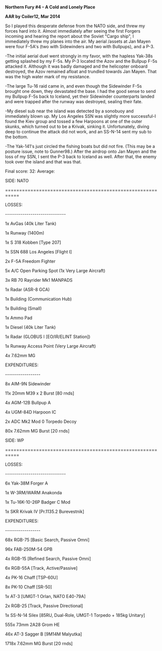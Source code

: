 **<span class="underline">Northern Fury \#4 – A Cold and Lonely
Place</span>**

**<span class="underline">AAR by Coiler12, Mar 2014</span>**

So I played this desperate defense from the NATO side, and threw my
forces hard into it. Almost immediately after seeing the first Forgers
incoming and hearing the report about the Soviet "Cargo ship", I
immediately threw my planes into the air. My aerial /assets at Jan Mayen
were four F-5A's (two with Sidewinders and two with Bullpups), and a
P-3.

\-The initial aerial duel went strongly in my favor, with the hapless
Yak-38s getting splashed by my F-5s. My P-3 located the Azov and the
Bullpup F-5s attacked it. Although it was badly damaged and the
helicopter onboard destroyed, the Azov remained afloat and trundled
towards Jan Mayen. That was the high water mark of my resistance.

\-The large Tu-16 raid came in, and even though the Sidewinder F-5s
brought one down, they devastated the base. I had the good sense to send
my Bullpup F-5s back to Iceland, yet their Sidewinder counterparts
landed and were trapped after the runway was destroyed, sealing their
fate.

\-My diesel sub near the island was detected by a sonobuoy and
immediately blown up. My Los Angeles SSN was slightly more successful-I
found the Kiev group and tossed a few Harpoons at one of the outer
skunks, which turned out to be a Krivak, sinking it. Unfortunately,
diving deep to continue the attack did not work, and an SS-N-14 sent my
sub to the bottom.

\-The Yak-141's just circled the fishing boats but did not fire. (This
may be a posture issue, note to Gunner98.) After the airdrop onto Jan
Mayen and the loss of my SSN, I sent the P-3 back to Iceland as well.
After that, the enemy took over the island and that was that.

Final score: 32: Average:

SIDE: NATO

\===========================================================

LOSSES:

\-------------------------------

1x AvGas (40k Liter Tank)

1x Runway (1400m)

1x S 318 Kobben \[Type 207\]

1x SSN 688 Los Angeles \[Flight I\]

2x F-5A Freedom Fighter

5x A/C Open Parking Spot (1x Very Large Aircraft)

3x RB 70 Rayrider Mk1 MANPADS

1x Radar (ASR-8 GCA)

1x Building (Communication Hub)

1x Building (Small)

1x Ammo Pad

1x Diesel (40k Liter Tank)

1x Radar (GLOBUS I \[EO/IR/ELINT Station\])

1x Runway Access Point (Very Large Aircraft)

4x 7.62mm MG

EXPENDITURES:

\------------------

8x AIM-9N Sidewinder

11x 20mm M39 x 2 Burst \[80 rnds\]

4x AGM-12B Bullpup A

4x UGM-84D Harpoon IC

2x ADC Mk2 Mod 0 Torpedo Decoy

80x 7.62mm MG Burst \[20 rnds\]

SIDE: WP

\===========================================================

LOSSES:

\-------------------------------

6x Yak-38M Forger A

1x W-3RM/WARM Anakonda

1x Tu-16K-10-26P Badger C Mod

1x SKR Krivak IV \[Pr.1135.2 Burevestnik\]

EXPENDITURES:

\------------------

68x RGB-75 \[Basic Search, Passive Omni\]

96x FAB-250M-54 GPB

4x RGB-15 \[Refined Search, Passive Omni\]

6x RGB-55A \[Track, Active/Passive\]

4x PK-16 Chaff \[TSP-60U\]

8x PK-10 Chaff \[SR-50\]

1x AT-3 \[UMGT-1 Orlan, NATO E40-79A\]

2x RGB-25 \[Track, Passive Directional\]

1x SS-N-14 Silex \[85RU, Dual-Role, UMGT-1 Torpedo + 185kg Unitary\]

555x 73mm 2A28 Grom HE

46x AT-3 Sagger B \[9M14M Malyutka\]

1718x 7.62mm MG Burst \[20 rnds\]
